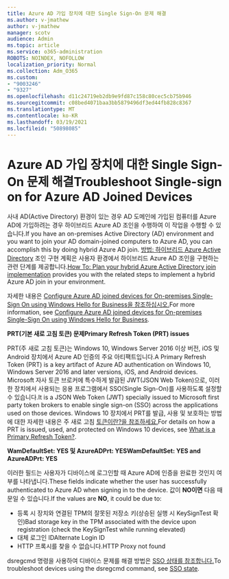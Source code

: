 ```yaml
---
title: Azure AD 가입 장치에 대한 Single Sign-On 문제 해결
ms.author: v-jmathew
author: v-jmathew
manager: scotv
audience: Admin
ms.topic: article
ms.service: o365-administration
ROBOTS: NOINDEX, NOFOLLOW
localization_priority: Normal
ms.collection: Adm_O365
ms.custom:
- "9003246"
- "9327"
ms.openlocfilehash: d11c24719eb2db9e9fd87c158c80cec5cb75b946
ms.sourcegitcommit: c08bed4071baa3bb5879496df3ed44fb828c8367
ms.translationtype: MT
ms.contentlocale: ko-KR
ms.lasthandoff: 03/19/2021
ms.locfileid: "50898085"
---
```

# <a name="troubleshoot-single-sign-on-for-azure-ad-joined-devices"></a><span data-ttu-id="272c3-102">Azure AD 가입 장치에 대한 Single Sign-On 문제 해결</span><span class="sxs-lookup"><span data-stu-id="272c3-102">Troubleshoot Single-sign on for Azure AD Joined Devices</span></span>

<span data-ttu-id="272c3-103">사내 AD(Active Directory) 환경이 있는 경우 AD 도메인에 가입된 컴퓨터를 Azure AD에 가입하려는 경우 하이브리드 Azure AD 조인을 수행하여 이 작업을 수행할 수 있습니다.</span><span class="sxs-lookup"><span data-stu-id="272c3-103">If you have an on-premises Active Directory (AD) environment and you want to join your AD domain-joined computers to Azure AD, you can accomplish this by doing hybrid Azure AD join.</span></span> <span data-ttu-id="272c3-104">[방법: 하이브리드 Azure Active Directory](https://docs.microsoft.com/azure/active-directory/devices/hybrid-azuread-join-plan) 조인 구현 계획은 사용자 환경에서 하이브리드 Azure AD 조인을 구현하는 관련 단계를 제공합니다.</span><span class="sxs-lookup"><span data-stu-id="272c3-104">[How To: Plan your hybrid Azure Active Directory join implementation](https://docs.microsoft.com/azure/active-directory/devices/hybrid-azuread-join-plan) provides you with the related steps to implement a hybrid Azure AD join in your environment.</span></span>

<span data-ttu-id="272c3-105">자세한 내용은 [Configure Azure AD joined devices for On-premises Single-Sign On using Windows Hello for Business을 참조하십시오.](https://docs.microsoft.com/windows/security/identity-protection/hello-for-business/hello-hybrid-aadj-sso-base)</span><span class="sxs-lookup"><span data-stu-id="272c3-105">For more information, see [Configure Azure AD joined devices for On-premises Single-Sign On using Windows Hello for Business](https://docs.microsoft.com/windows/security/identity-protection/hello-for-business/hello-hybrid-aadj-sso-base).</span></span>

<span data-ttu-id="272c3-106">**PRT(기본 새로 고침 토큰) 문제**</span><span class="sxs-lookup"><span data-stu-id="272c3-106">**Primary Refresh Token (PRT) issues**</span></span>

<span data-ttu-id="272c3-107">PRT(주 새로 고침 토큰)는 Windows 10, Windows Server 2016 이상 버전, iOS 및 Android 장치에서 Azure AD 인증의 주요 아티팩트입니다.</span><span class="sxs-lookup"><span data-stu-id="272c3-107">A Primary Refresh Token (PRT) is a key artifact of Azure AD authentication on Windows 10, Windows Server 2016 and later versions, iOS, and Android devices.</span></span> <span data-ttu-id="272c3-108">Microsoft 자사 토큰 브로커에 특수하게 발급된 JWT(JSON Web Token)으로, 이러한 장치에서 사용되는 응용 프로그램에서 SSO(Single Sign-On)를 사용하도록 설정할 수 있습니다.</span><span class="sxs-lookup"><span data-stu-id="272c3-108">It is a JSON Web Token (JWT) specially issued to Microsoft first party token brokers to enable single sign-on (SSO) across the applications used on those devices.</span></span> <span data-ttu-id="272c3-109">Windows 10 장치에서 PRT를 발급, 사용 및 보호하는 방법에 대한 자세한 내용은 주 새로 고침 [토큰이란?을 참조하세요.](https://docs.microsoft.com/azure/active-directory/devices/concept-primary-refresh-token)</span><span class="sxs-lookup"><span data-stu-id="272c3-109">For details on how a PRT is issued, used, and protected on Windows 10 devices, see [What is a Primary Refresh Token?](https://docs.microsoft.com/azure/active-directory/devices/concept-primary-refresh-token).</span></span>

<span data-ttu-id="272c3-110">**WamDefaultSet: YES 및 AzureADPrt: YES**</span><span class="sxs-lookup"><span data-stu-id="272c3-110">**WamDefaultSet: YES and AzureADPrt: YES**</span></span>

<span data-ttu-id="272c3-111">이러한 필드는 사용자가 디바이스에 로그인할 때 Azure AD에 인증을 완료한 것인지 여부를 나타냅니다.</span><span class="sxs-lookup"><span data-stu-id="272c3-111">These fields indicate whether the user has successfully authenticated to Azure AD when signing in to the device.</span></span> <span data-ttu-id="272c3-112">값이 **NO이면** 다음 때문일 수 있습니다.</span><span class="sxs-lookup"><span data-stu-id="272c3-112">If the values are **NO**, it could be due to:</span></span>

- <span data-ttu-id="272c3-113">등록 시 장치와 연결된 TPM의 잘못된 저장소 키(상승된 실행 시 KeySignTest 확인)</span><span class="sxs-lookup"><span data-stu-id="272c3-113">Bad storage key in the TPM associated with the device upon registration (check the KeySignTest while running elevated)</span></span>
- <span data-ttu-id="272c3-114">대체 로그인 ID</span><span class="sxs-lookup"><span data-stu-id="272c3-114">Alternate Login ID</span></span>
- <span data-ttu-id="272c3-115">HTTP 프록시를 찾을 수 없습니다.</span><span class="sxs-lookup"><span data-stu-id="272c3-115">HTTP Proxy not found</span></span>

<span data-ttu-id="272c3-116">dsregcmd 명령을 사용하여 디바이스 문제를 해결 방법은 [SSO 상태를 참조합니다.](https://docs.microsoft.com/azure/active-directory/devices/troubleshoot-device-dsregcmd#sso-state)</span><span class="sxs-lookup"><span data-stu-id="272c3-116">To troubleshoot devices using the dsregcmd command, see [SSO state](https://docs.microsoft.com/azure/active-directory/devices/troubleshoot-device-dsregcmd#sso-state).</span></span>
